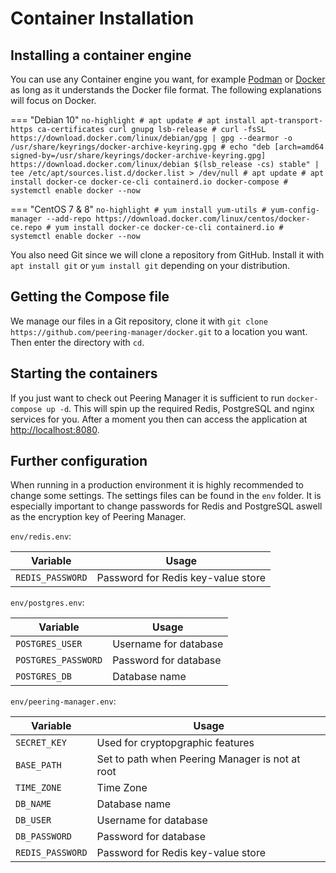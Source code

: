 # Container Installation

## Installing a container engine
You can use any Container engine you want, for example [Podman](https://podman.io/) or
[Docker](https://www.docker.com/) as long as it understands the Docker file
format. The following explanations will focus on Docker.

=== "Debian 10"
	```no-highlight
	# apt update
	# apt install apt-transport-https ca-certificates curl gnupg lsb-release
	# curl -fsSL https://download.docker.com/linux/debian/gpg | gpg --dearmor -o /usr/share/keyrings/docker-archive-keyring.gpg
	# echo "deb [arch=amd64 signed-by=/usr/share/keyrings/docker-archive-keyring.gpg] https://download.docker.com/linux/debian $(lsb_release -cs) stable" | tee /etc/apt/sources.list.d/docker.list > /dev/null
	# apt update
	# apt install docker-ce docker-ce-cli containerd.io docker-compose
	# systemctl enable docker --now
	```

=== "CentOS 7 & 8"
	```no-highlight
	# yum install yum-utils
	# yum-config-manager --add-repo https://download.docker.com/linux/centos/docker-ce.repo
	# yum install docker-ce docker-ce-cli containerd.io
	# systemctl enable docker --now
	```

You also need Git since we will clone a repository from GitHub. Install it with
`apt install git` or `yum install git` depending on your distribution.

## Getting the Compose file
We manage our files in a Git repository, clone it with `git clone https://github.com/peering-manager/docker.git`
to a location you want.
Then enter the directory with `cd`.

## Starting the containers
If you just want to check out Peering Manager it is sufficient to run
`docker-compose up -d`.
This will spin up the required Redis, PostgreSQL and nginx services for you.
After a moment you then can access the application at <http://localhost:8080>.

## Further configuration
When running in a production environment it is highly recommended to change
some settings. The settings files can be found in the `env` folder.
It is especially important to change passwords for Redis and PostgreSQL aswell
as the encryption key of Peering Manager.

`env/redis.env`:

| Variable	   | Usage			        |
|------------------|------------------------------------|
| `REDIS_PASSWORD` | Password for Redis key-value store |

`env/postgres.env`:

| Variable	      | Usage		      |
|---------------------|-----------------------|
| `POSTGRES_USER`     | Username for database |
| `POSTGRES_PASSWORD` | Password for database |
| `POSTGRES_DB`	      | Database name	      |

`env/peering-manager.env`:

| Variable	   | Usage					     |
|------------------|-------------------------------------------------|
| `SECRET_KEY`	   | Used for cryptopgraphic features		     |
| `BASE_PATH`	   | Set to path when Peering Manager is not at root |
| `TIME_ZONE`	   | Time Zone					     |
| `DB_NAME`	   | Database name				     |
| `DB_USER`	   | Username for database 			     |
| `DB_PASSWORD`	   | Password for database                           |
| `REDIS_PASSWORD` | Password for Redis key-value store              |
